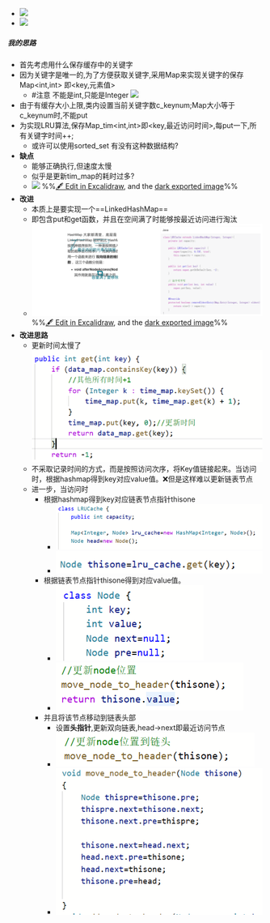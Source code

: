 - ![](attachments/Pasted%20image%2020230102224933.png)
- ![](attachments/Pasted%20image%2020230102224950.png)
##### 我的思路
- 首先考虑用什么保存缓存中的关键字
- 因为关键字是唯一的,为了方便获取关键字,采用Map来实现关键字的保存Map<int,int> 即<key,元素值>
	- #注意 不能是int,只能是Integer ![](attachments/Pasted%20image%2020230102230433.png)
- 由于有缓存大小上限,类内设置当前关键字数c_keynum;Map大小等于c_keynum时,不能put
- 为实现LRU算法,保存Map_tim<int,int>即<key,最近访问时间>,每put一下,所有关键字时间++;
	- 或许可以使用sorted_set 有没有这种数据结构?
- **缺点**
	- 能够正确执行,但速度太慢
	- 似乎是更新tim_map的耗时过多?
	- ![](attachments/146-LRU%E7%BC%93%E5%AD%98%202023-01-02%2023.50.50.excalidraw.svg)
%%[🖋 Edit in Excalidraw](attachments/146-LRU%E7%BC%93%E5%AD%98%202023-01-02%2023.50.50.excalidraw.md), and the [dark exported image](attachments/146-LRU%E7%BC%93%E5%AD%98%202023-01-02%2023.50.50.excalidraw.dark.svg)%%
- **改进**
	- 本质上是要实现一个==LinkedHashMap==
	- 即包含put和get函数，并且在空间满了时能够按最近访问进行淘汰
	- ![](attachments/146-LRU%E7%BC%93%E5%AD%98%202023-01-07%2021.53.28.excalidraw.svg)%%[🖋 Edit in Excalidraw](attachments/146-LRU%E7%BC%93%E5%AD%98%202023-01-07%2021.53.28.excalidraw.md), and the [dark exported image](attachments/146-LRU%E7%BC%93%E5%AD%98%202023-01-07%2021.53.28.excalidraw.dark.svg)%%
- **改进思路**
	- 更新时间太慢了![](attachments/Pasted%20image%2020230107234153.png)
	- 不采取记录时间的方式，而是按照访问次序，将Key值链接起来。当访问时，根据hashmap得到key对应value值。❌但是这样难以更新链表节点
	- 进一步，当访问时
		- 根据hashmap得到key对应链表节点指针thisone
			- ![](attachments/Pasted%20image%2020230113201923.png)
			- ![](attachments/Pasted%20image%2020230113201938.png)
		- 根据链表节点指针thisone得到对应value值。
			- ![](attachments/Pasted%20image%2020230113202018.png)
			- ![](attachments/Pasted%20image%2020230113202042.png)
		- 并且将该节点移动到链表头部
			- 设置**头指针**,更新双向链表,head->next即最近访问节点
			- ![](attachments/Pasted%20image%2020230113202124.png)
			- ![](attachments/Pasted%20image%2020230113202136.png)
